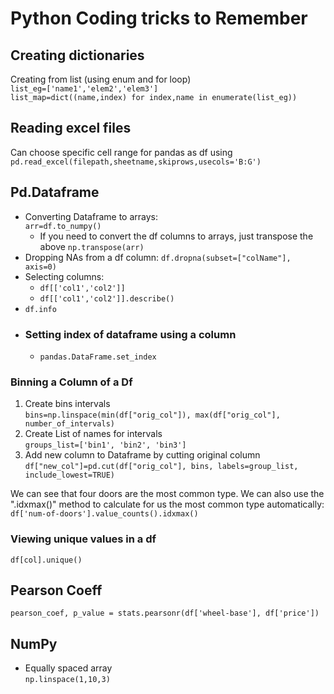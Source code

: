# Python Coding tricks to Remember

## Creating dictionaries
Creating from list (using enum and for loop) \
`list_eg=['name1','elem2','elem3']` \
`list_map=dict((name,index) for index,name in enumerate(list_eg))`

## Reading excel files
Can choose specific cell range for pandas as df using `pd.read_excel(filepath,sheetname,skiprows,usecols='B:G')`

## Pd.Dataframe
* Converting Dataframe to arrays:\
`arr=df.to_numpy()`
    * If you need to convert the df columns to arrays, just transpose the above `np.transpose(arr)`
* Dropping NAs from a df column:
    `df.dropna(subset=["colName"], axis=0)`
* Selecting columns:
   *  `df[['col1','col2']]`
   * `df[['col1','col2']].describe()`
* `df.info`
* ### Setting index of dataframe using a column
    * `pandas.DataFrame.set_index`
### Binning a Column of a Df
1. Create bins intervals  
    `bins=np.linspace(min(df["orig_col"]), max(df["orig_col"], number_of_intervals)`
2. Create List of names for intervals  
    `groups_list=['bin1', 'bin2', 'bin3']`
3. Add new column to Dataframe by cutting original column  
`df["new_col"]=pd.cut(df["orig_col"], bins, labels=group_list, include_lowest=TRUE)`

We can see that four doors are the most common type. We can also use the ".idxmax()" method to calculate for us the most common type automatically:
`df['num-of-doors'].value_counts().idxmax()`

### Viewing unique values in a df
`df[col].unique()`

## Pearson Coeff
`pearson_coef, p_value = stats.pearsonr(df['wheel-base'], df['price'])`
## NumPy
* Equally spaced array  
`np.linspace(1,10,3)`


